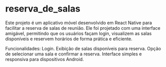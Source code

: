 # reserva_de_salas
Este projeto é um aplicativo móvel desenvolvido em React Native para facilitar a reserva de salas de reunião. Ele foi projetado com uma interface amigável, permitindo que os usuários façam login, visualizem as salas disponíveis e reservem horários de forma prática e eficiente.

Funcionalidades:
Login.
Exibição de salas disponíveis para reserva.
Opção de selecionar uma sala e confirmar a reserva.
Interface simples e responsiva para dispositivos Android.
